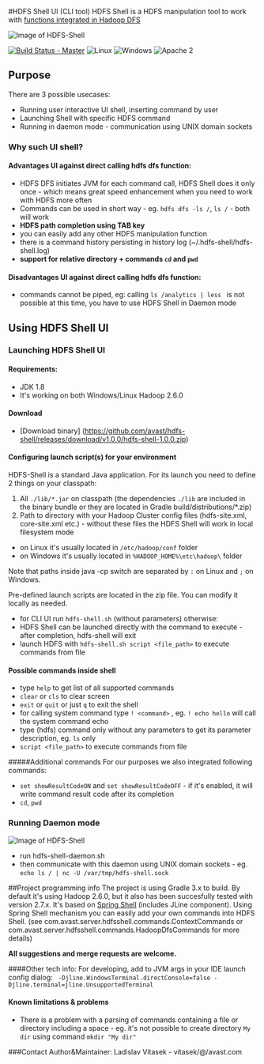 
#HDFS Shell UI (CLI tool)
HDFS Shell is a HDFS manipulation tool to work with [functions integrated in Hadoop DFS](https://hadoop.apache.org/docs/current/hadoop-project-dist/hadoop-common/FileSystemShell.html)

![Image of HDFS-Shell](https://github.com/avast/hdfs-shell/blob/master/web/screencast.gif)

[![Build Status - Master](https://travis-ci.org/avast/hdfs-shell.svg?branch=master)](https://travis-ci.org/avast/hdfs-shell) ![Linux](https://img.shields.io/badge/os-linux-green.svg?style=flat) ![Windows](https://img.shields.io/badge/os-windows-green.svg?style=flat) ![Apache 2](https://img.shields.io/badge/license-Apache2-blue.svg?style=flat)


## Purpose

There are 3 possible usecases:

- Running user interactive UI shell, inserting command by user
- Launching Shell with specific HDFS command
- Running in daemon mode - communication using UNIX domain sockets

###  Why such UI shell?

#### Advantages UI against direct calling hdfs dfs function:

- HDFS DFS initiates JVM for each command call, HDFS Shell does it only once - which means great speed enhancement when you need to work with HDFS more often
- Commands can be used in short way - eg. ```hdfs dfs -ls /```, ```ls /``` - both will work
- **HDFS path completion using TAB key**
- you can easily add any other HDFS manipulation function
- there is a command history persisting in history log (~/.hdfs-shell/hdfs-shell.log)
- **support for relative directory + commands ```cd``` and ```pwd```**

#### Disadvantages UI against direct calling hdfs dfs function:

- commands cannot be piped, eg: calling ```ls /analytics | less ``` is not possible at this time, you have to use HDFS Shell in Daemon mode

## Using HDFS Shell UI

### Launching HDFS Shell UI
#### Requirements:
- JDK 1.8
- It's working on both Windows/Linux Hadoop 2.6.0

#### Download
- [Download binary] (https://github.com/avast/hdfs-shell/releases/download/v1.0.0/hdfs-shell-1.0.0.zip)

#### Configuring launch script(s) for your environment
HDFS-Shell is a standard Java application. For its launch you need to define 2 things on your classpath:

1. All ```./lib/*.jar``` on classpath (the dependencies ```./lib``` are included in the binary bundle or they are located in Gradle build/distributions/*.zip)
2. Path to directory with your Hadoop Cluster config files (hdfs-site.xml, core-site.xml etc.) - without these files the HDFS Shell will work in local filesystem mode
 - on Linux it's usually located in ```/etc/hadoop/conf``` folder
 - on Windows it's usually located in ```%HADOOP_HOME%\etc\hadoop\``` folder

Note that paths inside java -cp switch are separated by ```:``` on Linux and ```;``` on Windows.

Pre-defined launch scripts are located in the zip file. You can modify it locally as needed.

- for CLI UI run ```hdfs-shell.sh``` (without parameters) otherwise:
- HDFS Shell can be launched directly with the command to execute - after completion, hdfs-shell will exit
- launch HDFS with ```hdfs-shell.sh script <file_path>``` to execute commands from file

#### Possible commands inside shell

- type ```help``` to get list of all supported commands
- ```clear``` or ```cls``` to clear screen
- ```exit``` or ```quit``` or just ```q``` to exit the shell
- for calling system command type ```! <command>``` , eg. ```! echo hello``` will call the system command echo
- type (hdfs) command only without any parameters to get its parameter description, eg. ```ls``` only
- ```script <file_path>``` to execute commands from file

#####Additional commands
For our purposes we also integrated following commands:
- ```set showResultCodeON```  and ```set showResultCodeOFF``` - if it's enabled, it will write command result code after its completion
- ```cd```, ```pwd```


### Running Daemon mode
![Image of HDFS-Shell](https://github.com/avast/hdfs-shell/blob/master/web/screenshot2.png)

- run hdfs-shell-daemon.sh
- then communicate with this daemon using UNIX domain sockets - eg. ```echo ls / | nc -U /var/tmp/hdfs-shell.sock```



##Project programming info
The project is using Gradle 3.x to build. By default it's using Hadoop 2.6.0, but it also has been succesfully tested with version 2.7.x.
It's based on [Spring Shell](https://github.com/spring-projects/spring-shell) (includes JLine component). Using Spring Shell mechanism you can easily add your own commands into HDFS Shell.
(see com.avast.server.hdfsshell.commands.ContextCommands or com.avast.server.hdfsshell.commands.HadoopDfsCommands for more details)

**All suggestions and merge requests are welcome.**

####Other tech info:
For developing, add to JVM args in your IDE launch config dialog: 
``` -Djline.WindowsTerminal.directConsole=false -Djline.terminal=jline.UnsupportedTerminal```


#### Known limitations & problems

- There is a problem with a parsing of commands containing a file or directory including a space - eg. it's not possible to create directory ```My dir``` using command ```mkdir "My dir"``` 

###Contact
Author&Maintainer: Ladislav Vitasek  - vitasek/@/avast.com
